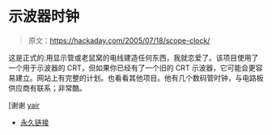 # 示波器时钟

> 原文：<https://hackaday.com/2005/07/18/scope-clock/>

这是正式的:用显示管或老鼠窝的电线建造任何东西，我就恋爱了。该项目使用了一个用于示波器的 CRT，但如果你已经有了一个旧的 CRT 示波器，它可能会更容易建立。网站上有完整的计划。也看看其他项目。他有几个数码管时钟，与电路板供应商有联系；非常酷。

[谢谢 [yair](http://art2please.com/)

*   [永久链接](http://www.webx.dk/oz2cpu/clock-scope/scope.htm)
